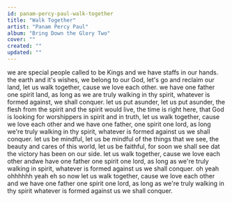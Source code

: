 ```yaml
---
id: panam-percy-paul-walk-together
title: "Walk Together"
artist: "Panam Percy Paul"
album: "Bring Down the Glory Two"
cover: ""
created: ""
updated: ""
---
```


we are special people called to be Kings and we have staffs in our hands. the earth  and it's wishes, we belong to our God, let's go and reclaim our land, let us walk together, cause we love each other.
we have one father one spirit land, as long as we are truly walking in thy spirit, whatever is formed against, we shall conquer.
let us put asunder, let us put asunder, the flesh from the spirit and the spirit would live, the time is right here, that God is looking for worshippers in spirit and in truth, let us walk together, cause we love each other and we have one father, one spirit one lord, as long we're truly walking in thy spirit, whatever is formed against us we shall conquer. let us be mindful, let us be mindful of the things that we see, the beauty and cares of this world,
let us be faithful, for soon we shall see dat  the victory has been on our side.
let us walk together, cause we love each other andwe have one father one spirit one lord, as long as we're truly walking in spirit, whatever is formed against us we shall conquer.
oh yeah
ohhhhhh yeah eh
so now
let us walk together, cause we love each other and we have one father one spirit one lord, as long as we're truly walking in thy spirit whatever is formed against us we shall conquer.